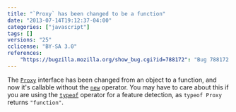 ```yaml
---
title: "`Proxy` has been changed to be a function"
date: "2013-07-14T19:12:37-04:00"
categories: ["javascript"]
tags: []
versions: "25"
cclicense: "BY-SA 3.0"
references:
    "https://bugzilla.mozilla.org/show_bug.cgi?id=788172": "Bug 788172 – Proxy is not a function (typeof Proxy should be \'function\')"
---
```

The [`Proxy`](https://developer.mozilla.org/en-US/docs/Web/JavaScript/Reference/Global_Objects/Proxy) interface has been changed from an object to a function, and now it's callable without the [`new`](https://developer.mozilla.org/en-US/docs/Web/JavaScript/Reference/Operators/new) operator. You may have to care about this if you are using the [`typeof`](https://developer.mozilla.org/en-US/docs/Web/JavaScript/Reference/Operators/typeof) operator for a feature detection, as `typeof Proxy` returns `"function"`.
